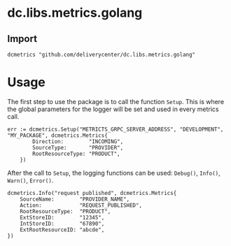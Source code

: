 # dc.libs.metrics.golang

## Import
```
dcmetrics "github.com/deliverycenter/dc.libs.metrics.golang"
```

# Usage
The first step to use the package is to call the function `Setup`. This is where the global parameters for the logger will be set and used in every metrics call.

```
err := dcmetrics.Setup("METRICTS_GRPC_SERVER_ADDRESS", "DEVELOPMENT", "MY_PACKAGE", dcmetrics.Metrics{
		Direction:        "INCOMING",
		SourceType:       "PROVIDER",
		RootResourceType: "PRODUCT",
	})
```


After the call to `Setup`, the logging functions can be used: `Debug()`, `Info()`, `Warn()`, `Error()`.

```
dcmetrics.Info("request published", dcmetrics.Metrics{
	SourceName:        "PROVIDER_NAME",
	Action:            "REQUEST_PUBLISHED",
	RootResourceType:  "PRODUCT",
	ExtStoreID:        "12345",
	IntStoreID:        "67890",
	ExtRootResourceID: "abcde",
})
```
